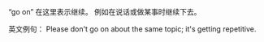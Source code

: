 “go on” 在这里表示继续。 例如在说话或做某事时继续下去。

英文例句：
Please don't go on about the same topic; it's getting repetitive.